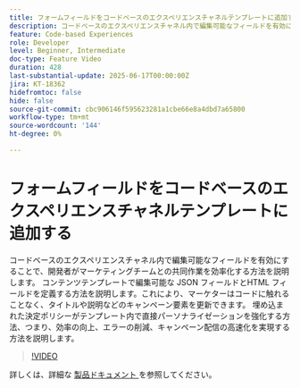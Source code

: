 ```yaml
---
title: フォームフィールドをコードベースのエクスペリエンスチャネルテンプレートに追加する
description: コードベースのエクスペリエンスチャネル内で編集可能なフィールドを有効にすることで、開発者がマーケティングチームとの共同作業を効率化する方法を説明します。 コンテンツテンプレートで編集可能な JSON フィールドとHTML フィールドを定義する方法を説明します。これにより、マーケターはコードに触れることなく、タイトルや説明などのキャンペーン要素を更新できます。 埋め込まれた決定ポリシーがテンプレート内で直接パーソナライゼーションを強化する方法、つまり、効率の向上、エラーの削減、キャンペーン配信の高速化を実現する方法を説明します。
feature: Code-based Experiences
role: Developer
level: Beginner, Intermediate
doc-type: Feature Video
duration: 428
last-substantial-update: 2025-06-17T00:00:00Z
jira: KT-18362
hidefromtoc: false
hide: false
source-git-commit: cbc906146f595623281a1cbe66e8a4dbd7a65800
workflow-type: tm+mt
source-wordcount: '144'
ht-degree: 0%

---
```



# フォームフィールドをコードベースのエクスペリエンスチャネルテンプレートに追加する

コードベースのエクスペリエンスチャネル内で編集可能なフィールドを有効にすることで、開発者がマーケティングチームとの共同作業を効率化する方法を説明します。 コンテンツテンプレートで編集可能な JSON フィールドとHTML フィールドを定義する方法を説明します。これにより、マーケターはコードに触れることなく、タイトルや説明などのキャンペーン要素を更新できます。 埋め込まれた決定ポリシーがテンプレート内で直接パーソナライゼーションを強化する方法、つまり、効率の向上、エラーの削減、キャンペーン配信の高速化を実現する方法を説明します。

>[!VIDEO](https://video.tv.adobe.com/v/3463992/?learn=on&enablevpops&captions=jpn)

詳しくは、詳細な [ 製品ドキュメント ](https://experienceleague.adobe.com/ja/docs/journey-optimizer/using/channels/code-based-experience/create-code-based-experiences/code-based-form-fields) を参照してください。
